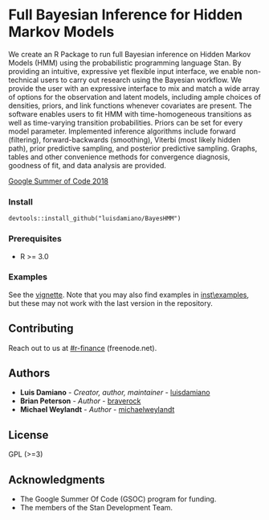 # Full Bayesian Inference for Hidden Markov Models

We create an R Package to run full Bayesian inference on Hidden Markov Models (HMM) using the probabilistic programming language Stan. By providing an intuitive, expressive yet flexible input interface, we enable non-technical users to carry out research using the Bayesian workflow. We provide the user with an expressive interface to mix and match a wide array of options for the observation and latent models, including ample choices of densities, priors, and link functions whenever covariates are present. The software enables users to fit HMM with time-homogeneous transitions as well as time-varying transition probabilities. Priors can be set for every model parameter. Implemented inference algorithms include forward (filtering), forward-backwards (smoothing), Viterbi (most likely hidden path), prior predictive sampling, and posterior predictive sampling. Graphs, tables and other convenience methods for convergence diagnosis, goodness of fit, and data analysis are provided.

[Google Summer of Code 2018](https://summerofcode.withgoogle.com/projects/#4681157036212224)

### Install

```
devtools::install_github("luisdamiano/BayesHMM")
```

### Prerequisites
  * R >= 3.0
  
### Examples

See the [vignette](inst\doc\introduction.pdf). Note that you may also find examples in [inst\examples](inst\examples), but these may not work with the last version in the repository.
  
## Contributing

Reach out to us at [#r-finance](http://webchat.freenode.net/?channels=r-finance) (freenode.net).

## Authors

* **Luis Damiano** - *Creator, author, maintainer* - [luisdamiano](https://github.com/luisdamiano)
* **Brian Peterson** - *Author* - [braverock](https://github.com/braverock)
* **Michael Weylandt** - *Author* - [michaelweylandt](https://github.com/michaelweylandt)

## License
GPL (>=3)

## Acknowledgments

* The Google Summer Of Code (GSOC) program for funding.
* The members of the Stan Development Team.
